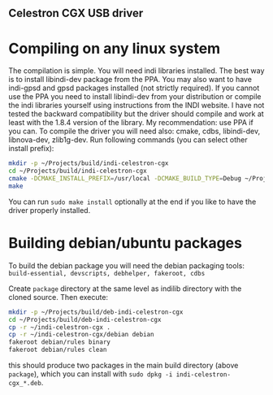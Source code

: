 Celestron CGX USB driver
-------------------------------------

Compiling on any linux system
=============================

The compilation is simple. You will need indi libraries installed. The best way
is to install libindi-dev package from the PPA. You may also want to have
indi-gpsd and gpsd packages installed (not strictly required). If you cannot use
the PPA you need to install libindi-dev from your distribution or compile the
indi libraries yourself using instructions from the INDI website. I have not
tested the backward compatibility but the driver should compile and work at
least with the 1.8.4 version of the library. My recommendation: use PPA if you
can. To compile the driver you will need also: cmake, cdbs, libindi-dev,
libnova-dev, zlib1g-dev. Run following commands (you can select other install
prefix):

```sh
mkdir -p ~/Projects/build/indi-celestron-cgx
cd ~/Projects/build/indi-celestron-cgx
cmake -DCMAKE_INSTALL_PREFIX=/usr/local -DCMAKE_BUILD_TYPE=Debug ~/Projects/indi-celestron-cgx
make
```
You can run `sudo make install` optionally at the end if you like to have the driver
properly installed.

Building debian/ubuntu packages
===============================

To build the debian package you will need the debian packaging tools:
`build-essential, devscripts, debhelper, fakeroot, cdbs`

Create `package` directory at the same level as indilib directory with the
cloned source. Then execute:

```sh
mkdir -p ~/Projects/build/deb-indi-celestron-cgx
cd ~/Projects/build/deb-indi-celestron-cgx
cp -r ~/indi-celestron-cgx .
cp -r ~/indi-celestron-cgx/debian debian
fakeroot debian/rules binary
fakeroot debian/rules clean
```
this should produce two packages in the main build directory (above `package`),
which you can install with `sudo dpkg -i indi-celestron-cgx_*.deb`.

